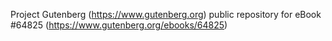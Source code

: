 Project Gutenberg (https://www.gutenberg.org) public repository for
eBook #64825 (https://www.gutenberg.org/ebooks/64825)
